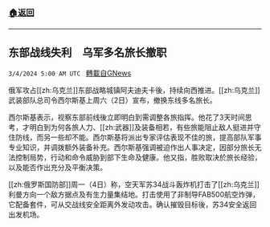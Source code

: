 ###  [:house:返回](README.md)
---


## 东部战线失利　乌军多名旅长撤职
`3/4/2024 5:00 AM UTC ` [轉載自GNews](https://gnews.org/articles/2362390)

俄军攻占[[zh:乌克兰]]东部战略城镇阿夫迪夫卡後，持续向西推进。[[zh:乌克兰]]武装部队总司令西尔斯基上周六（2日）宣布，撤换东线多名旅长。

西尔斯基表示，视察东部前线後立即明白到需调整各旅指挥。他花了3天时间思考，才明白到为何各旅人力、[[zh:武器]]及装备相若，有些旅能阻止敌人挺进并守住防线，而另一些却不能。西尔斯基将派出专家评估表现不佳的旅，提高部队军事专业知识，并调拨额外装备补充。西尔斯基强调被迫作出人事决定，因部分旅长无法控制局势，行动和命令威胁到部下生命及健康。他又指，胜败取决於旅长经验，以及能否作出充分及平衡决策。

[[zh:俄罗斯国防部]]周一（4日）称，空天军苏34战斗轰炸机打击了[[zh:乌克兰]]利曼方向一个敌方据点及有生力量集结地。打击使用了非制导FAB500航空炸弹，它配备套件，可从交战线安全距离外发动攻击。确认摧毁目标後，苏34安全返回出发机场。
